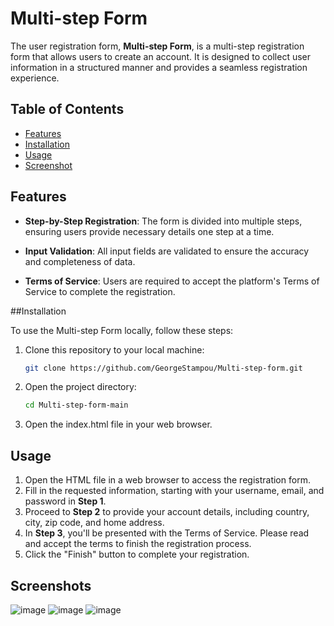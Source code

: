 # Multi-step Form

The user registration form, **Multi-step Form**, is a multi-step registration form that allows users to create an account. It is designed to collect user information in a structured manner and provides a seamless registration experience.

## Table of Contents
- [Features](#features)
- [Installation](#installation)
- [Usage](#usage)
- [Screenshot](#screenshot)

## Features
- **Step-by-Step Registration**: The form is divided into multiple steps, ensuring users provide necessary details one step at a time.

- **Input Validation**: All input fields are validated to ensure the accuracy and completeness of data.

- **Terms of Service**: Users are required to accept the platform's Terms of Service to complete the registration.

##Installation

To use the Multi-step Form locally, follow these steps:

1. Clone this repository to your local machine:

   ```bash
   git clone https://github.com/GeorgeStampou/Multi-step-form.git

2. Open the project directory:
   
   ```bash
   cd Multi-step-form-main
3. Open the index.html file in your web browser.

## Usage

1. Open the HTML file in a web browser to access the registration form.
2. Fill in the requested information, starting with your username, email, and password in **Step 1**.
3. Proceed to **Step 2** to provide your account details, including country, city, zip code, and home address.
4. In **Step 3**, you'll be presented with the Terms of Service. Please read and accept the terms to finish the registration process.
5. Click the "Finish" button to complete your registration.


## Screenshots
![image](https://github.com/GeorgeStampou/Multi-step-form/assets/58564542/3cf2d134-0dfd-4a42-a753-b77dfb9b1029)
![image](https://github.com/GeorgeStampou/Multi-step-form/assets/58564542/e1d517c4-7419-439c-a428-dc741a74a1ff)
![image](https://github.com/GeorgeStampou/Multi-step-form/assets/58564542/d193029e-e580-4927-8c37-6fc9e0f04797)


